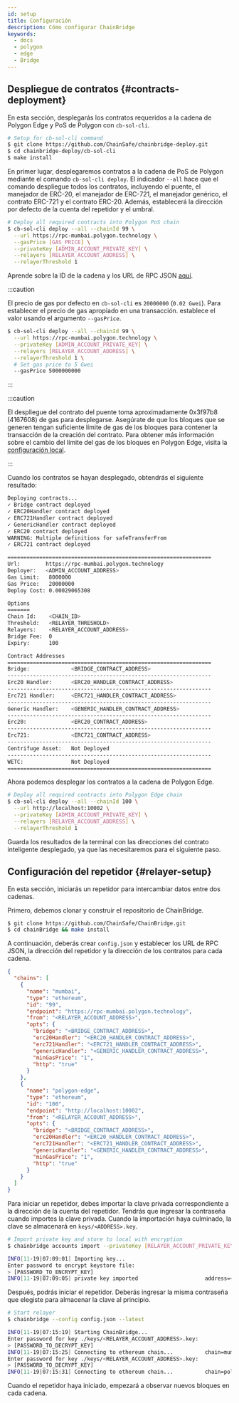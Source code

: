 ```yaml
---
id: setup
title: Configuración
description: Cómo configurar ChainBridge
keywords:
  - docs
  - polygon
  - edge
  - Bridge
---
```


## Despliegue de contratos {#contracts-deployment}

En esta sección, desplegarás los contratos requeridos a la cadena de Polygon Edge y PoS de Polygon con `cb-sol-cli`.

```bash
# Setup for cb-sol-cli command
$ git clone https://github.com/ChainSafe/chainbridge-deploy.git
$ cd chainbridge-deploy/cb-sol-cli
$ make install
```

En primer lugar, desplegaremos contratos a la cadena de PoS de Polygon mediante el comando `cb-sol-cli deploy`. El indicador `--all` hace que el comando despliegue todos los contratos, incluyendo el puente, el manejador de ERC-20, el manejador de ERC-721, el manejador genérico, el contrato ERC-721 y el contrato ERC-20. Además, establecerá la dirección por defecto de la cuenta del repetidor y el umbral.

```bash
# Deploy all required contracts into Polygon PoS chain
$ cb-sol-cli deploy --all --chainId 99 \
  --url https://rpc-mumbai.polygon.technology \
  --gasPrice [GAS_PRICE] \
  --privateKey [ADMIN_ACCOUNT_PRIVATE_KEY] \
  --relayers [RELAYER_ACCOUNT_ADDRESS] \
  --relayerThreshold 1
```


Aprende sobre la ID de la cadena y los URL de RPC JSON [aquí](/docs/edge/additional-features/chainbridge/definitions).

:::caution

El precio de gas por defecto en `cb-sol-cli` es `20000000` (`0.02 Gwei`). Para establecer el precio de gas apropiado en una transacción. establece el valor usando el argumento `--gasPrice`.

```bash
$ cb-sol-cli deploy --all --chainId 99 \
  --url https://rpc-mumbai.polygon.technology \
  --privateKey [ADMIN_ACCOUNT_PRIVATE_KEY] \
  --relayers [RELAYER_ACCOUNT_ADDRESS] \
  --relayerThreshold 1 \
  # Set gas price to 5 Gwei
  --gasPrice 5000000000
```

:::

:::caution

El despliegue del contrato del puente toma aproximadamente 0x3f97b8 (4167608) de gas para desplegarse. Asegúrate de que los bloques que se generen tengan suficiente límite de gas de los bloques para contener la transacción de la creación del contrato. Para obtener más información sobre el cambio del límite del gas de los bloques en Polygon Edge, visita
la [configuración local](/docs/edge/get-started/set-up-ibft-locally).

:::

Cuando los contratos se hayan desplegado, obtendrás el siguiente resultado:

```bash
Deploying contracts...
✓ Bridge contract deployed
✓ ERC20Handler contract deployed
✓ ERC721Handler contract deployed
✓ GenericHandler contract deployed
✓ ERC20 contract deployed
WARNING: Multiple definitions for safeTransferFrom
✓ ERC721 contract deployed

================================================================
Url:        https://rpc-mumbai.polygon.technology
Deployer:   <ADMIN_ACCOUNT_ADDRESS>
Gas Limit:   8000000
Gas Price:   20000000
Deploy Cost: 0.00029065308

Options
=======
Chain Id:    <CHAIN_ID>
Threshold:   <RELAYER_THRESHOLD>
Relayers:    <RELAYER_ACCOUNT_ADDRESS>
Bridge Fee:  0
Expiry:      100

Contract Addresses
================================================================
Bridge:             <BRIDGE_CONTRACT_ADDRESS>
----------------------------------------------------------------
Erc20 Handler:      <ERC20_HANDLER_CONTRACT_ADDRESS>
----------------------------------------------------------------
Erc721 Handler:     <ERC721_HANDLER_CONTRACT_ADDRESS>
----------------------------------------------------------------
Generic Handler:    <GENERIC_HANDLER_CONTRACT_ADDRESS>
----------------------------------------------------------------
Erc20:              <ERC20_CONTRACT_ADDRESS>
----------------------------------------------------------------
Erc721:             <ERC721_CONTRACT_ADDRESS>
----------------------------------------------------------------
Centrifuge Asset:   Not Deployed
----------------------------------------------------------------
WETC:               Not Deployed
================================================================
```

Ahora podemos desplegar los contratos a la cadena de Polygon Edge.

```bash
# Deploy all required contracts into Polygon Edge chain
$ cb-sol-cli deploy --all --chainId 100 \
  --url http://localhost:10002 \
  --privateKey [ADMIN_ACCOUNT_PRIVATE_KEY] \
  --relayers [RELAYER_ACCOUNT_ADDRESS] \
  --relayerThreshold 1
```

Guarda los resultados de la terminal con las direcciones del contrato inteligente desplegado, ya que las necesitaremos para el siguiente paso.

## Configuración del repetidor {#relayer-setup}

En esta sección, iniciarás un repetidor para intercambiar datos entre dos cadenas.

Primero, debemos clonar y construir el repositorio de ChainBridge.

```bash
$ git clone https://github.com/ChainSafe/ChainBridge.git
$ cd chainBridge && make install
```

A continuación, deberás crear `config.json` y establecer los URL de RPC JSON, la dirección del repetidor y la dirección de los contratos para cada cadena.

```json
{
  "chains": [
    {
      "name": "mumbai",
      "type": "ethereum",
      "id": "99",
      "endpoint": "https://rpc-mumbai.polygon.technology",
      "from": "<RELAYER_ACCOUNT_ADDRESS>",
      "opts": {
        "bridge": "<BRIDGE_CONTRACT_ADDRESS>",
        "erc20Handler": "<ERC20_HANDLER_CONTRACT_ADDRESS>",
        "erc721Handler": "<ERC721_HANDLER_CONTRACT_ADDRESS>",
        "genericHandler": "<GENERIC_HANDLER_CONTRACT_ADDRESS>",
        "minGasPrice": "1",
        "http": "true"
      }
    },
    {
      "name": "polygon-edge",
      "type": "ethereum",
      "id": "100",
      "endpoint": "http://localhost:10002",
      "from": "<RELAYER_ACCOUNT_ADDRESS>",
      "opts": {
        "bridge": "<BRIDGE_CONTRACT_ADDRESS>",
        "erc20Handler": "<ERC20_HANDLER_CONTRACT_ADDRESS>",
        "erc721Handler": "<ERC721_HANDLER_CONTRACT_ADDRESS>",
        "genericHandler": "<GENERIC_HANDLER_CONTRACT_ADDRESS>",
        "minGasPrice": "1",
        "http": "true"
      }
    }
  ]
}
```

Para iniciar un repetidor, debes importar la clave privada correspondiente a la dirección de la cuenta del repetidor. Tendrás que ingresar la contraseña cuando importes la clave privada. Cuando la importación haya culminado, la clave se almacenará en `keys/<ADDRESS>.key`.

```bash
# Import private key and store to local with encryption
$ chainbridge accounts import --privateKey [RELAYER_ACCOUNT_PRIVATE_KEY]

INFO[11-19|07:09:01] Importing key...
Enter password to encrypt keystore file:
> [PASSWORD_TO_ENCRYPT_KEY]
INFO[11-19|07:09:05] private key imported                     address=<RELAYER_ACCOUNT_ADDRESS> file=.../keys/<RELAYER_ACCOUNT_ADDRESS>.key
```

Después, podrás iniciar el repetidor. Deberás ingresar la misma contraseña que elegiste para almacenar la clave al principio.

```bash
# Start relayer
$ chainbridge --config config.json --latest

INFO[11-19|07:15:19] Starting ChainBridge...
Enter password for key ./keys/<RELAYER_ACCOUNT_ADDRESS>.key:
> [PASSWORD_TO_DECRYPT_KEY]
INFO[11-19|07:15:25] Connecting to ethereum chain...          chain=mumbai url=<JSON_RPC_URL>
Enter password for key ./keys/<RELAYER_ACCOUNT_ADDRESS>.key:
> [PASSWORD_TO_DECRYPT_KEY]
INFO[11-19|07:15:31] Connecting to ethereum chain...          chain=polygon-edge url=<JSON_RPC_URL>
```

Cuando el repetidor haya iniciado, empezará a observar nuevos bloques en cada cadena.
